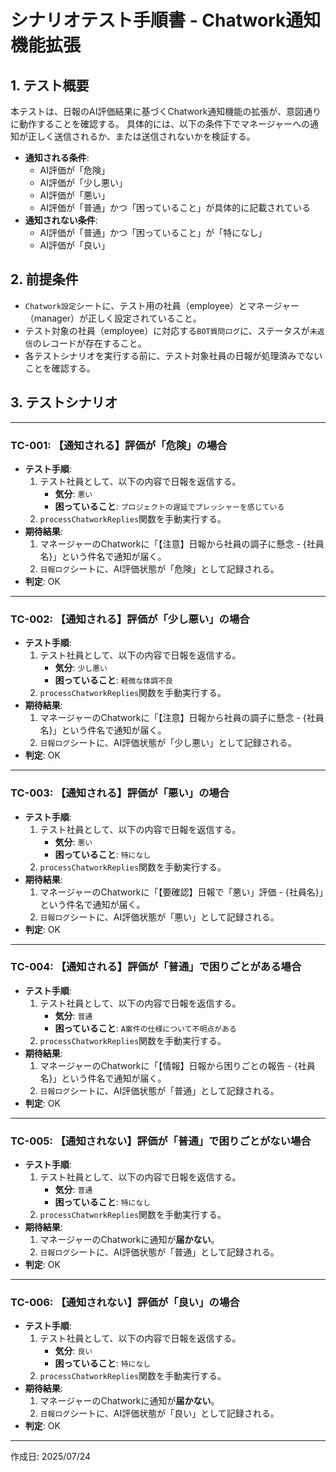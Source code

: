 # シナリオテスト手順書 - Chatwork通知機能拡張

## 1. テスト概要

本テストは、日報のAI評価結果に基づくChatwork通知機能の拡張が、意図通りに動作することを確認する。
具体的には、以下の条件下でマネージャーへの通知が正しく送信されるか、または送信されないかを検証する。

- **通知される条件**:
  - AI評価が「危険」
  - AI評価が「少し悪い」
  - AI評価が「悪い」
  - AI評価が「普通」かつ「困っていること」が具体的に記載されている
- **通知されない条件**:
  - AI評価が「普通」かつ「困っていること」が「特になし」
  - AI評価が「良い」

## 2. 前提条件

- `Chatwork設定`シートに、テスト用の社員（employee）とマネージャー（manager）が正しく設定されていること。
- テスト対象の社員（employee）に対応する`BOT質問ログ`に、ステータスが`未返信`のレコードが存在すること。
- 各テストシナリオを実行する前に、テスト対象社員の日報が処理済みでないことを確認する。

## 3. テストシナリオ

---

### TC-001: 【通知される】評価が「危険」の場合

- **テスト手順**:
  1. テスト社員として、以下の内容で日報を返信する。
     - **気分**: `悪い`
     - **困っていること**: `プロジェクトの遅延でプレッシャーを感じている`
  2. `processChatworkReplies`関数を手動実行する。
- **期待結果**:
  1. マネージャーのChatworkに「【注意】日報から社員の調子に懸念 - {社員名}」という件名で通知が届く。
  2. `日報ログ`シートに、AI評価状態が「危険」として記録される。
- **判定**: OK

---

### TC-002: 【通知される】評価が「少し悪い」の場合

- **テスト手順**:
  1. テスト社員として、以下の内容で日報を返信する。
     - **気分**: `少し悪い`
     - **困っていること**: `軽微な体調不良`
  2. `processChatworkReplies`関数を手動実行する。
- **期待結果**:
  1. マネージャーのChatworkに「【注意】日報から社員の調子に懸念 - {社員名}」という件名で通知が届く。
  2. `日報ログ`シートに、AI評価状態が「少し悪い」として記録される。
- **判定**: OK

---

### TC-003: 【通知される】評価が「悪い」の場合

- **テスト手順**:
  1. テスト社員として、以下の内容で日報を返信する。
     - **気分**: `悪い`
     - **困っていること**: `特になし`
  2. `processChatworkReplies`関数を手動実行する。
- **期待結果**:
  1. マネージャーのChatworkに「【要確認】日報で「悪い」評価 - {社員名}」という件名で通知が届く。
  2. `日報ログ`シートに、AI評価状態が「悪い」として記録される。
- **判定**: OK

---

### TC-004: 【通知される】評価が「普通」で困りごとがある場合

- **テスト手順**:
  1. テスト社員として、以下の内容で日報を返信する。
     - **気分**: `普通`
     - **困っていること**: `A案件の仕様について不明点がある`
  2. `processChatworkReplies`関数を手動実行する。
- **期待結果**:
  1. マネージャーのChatworkに「【情報】日報から困りごとの報告 - {社員名}」という件名で通知が届く。
  2. `日報ログ`シートに、AI評価状態が「普通」として記録される。
- **判定**: OK

---

### TC-005: 【通知されない】評価が「普通」で困りごとがない場合

- **テスト手順**:
  1. テスト社員として、以下の内容で日報を返信する。
     - **気分**: `普通`
     - **困っていること**: `特になし`
  2. `processChatworkReplies`関数を手動実行する。
- **期待結果**:
  1. マネージャーのChatworkに通知が**届かない**。
  2. `日報ログ`シートに、AI評価状態が「普通」として記録される。
- **判定**: OK

---

### TC-006: 【通知されない】評価が「良い」の場合

- **テスト手順**:
  1. テスト社員として、以下の内容で日報を返信する。
     - **気分**: `良い`
     - **困っていること**: `特になし`
  2. `processChatworkReplies`関数を手動実行する。
- **期待結果**:
  1. マネージャーのChatworkに通知が**届かない**。
  2. `日報ログ`シートに、AI評価状態が「良い」として記録される。
- **判定**: OK

---
作成日: 2025/07/24
